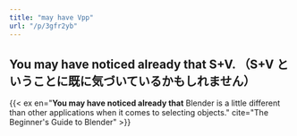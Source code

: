 ```yaml
---
title: "may have Vpp"
url: "/p/3gfr2yb"
---
```


You may have noticed already that S+V. （S+V ということに既に気づいているかもしれません）
----
{{< ex en="**You may have noticed already that** Blender is a little different than other applications when it comes to selecting objects." cite="The Beginner's Guide to Blender" >}}

